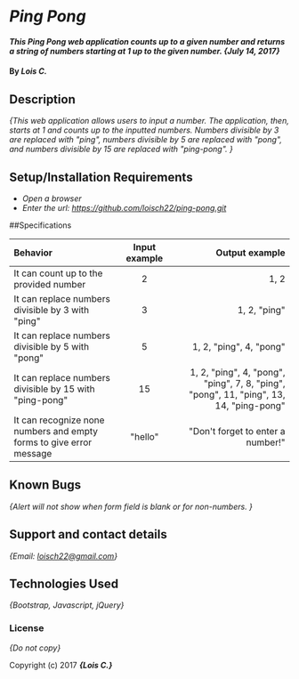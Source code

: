# _Ping Pong_

#### _This Ping Pong web application counts up to a given number and returns a string of numbers starting at 1 up to the given number. {July 14, 2017}_

#### By _**Lois C.**_

## Description

_{This web application allows users to input a number. The application, then, starts at 1 and counts up to the inputted numbers. Numbers divisible by 3 are replaced with "ping", numbers divisible by 5 are replaced with "pong", and numbers divisible by 15 are replaced with "ping-pong". }_

## Setup/Installation Requirements

* _Open a browser_
* _Enter the url: https://github.com/loisch22/ping-pong.git_

##Specifications

| Behavior | Input example| Output example |
| :---         |     :---:      |          ---: |
| It can count up to the provided number   | 2     | 1, 2    |
| It can replace numbers divisible by 3 with "ping"     | 3       | 1, 2, "ping"      |
| It can replace numbers divisible by 5 with "pong"     | 5       | 1, 2, "ping", 4, "pong"      |
| It can replace numbers divisible by 15 with "ping-pong"     | 15       | 1, 2, "ping", 4, "pong", "ping", 7, 8, "ping", "pong", 11, "ping", 13, 14, "ping-pong"      |
| It can recognize none numbers and empty forms to give error message     | "hello"       | "Don't forget to enter a number!"      |

## Known Bugs

_{Alert will not show when form field is blank or for non-numbers. }_

## Support and contact details

_{Email: loisch22@gmail.com}_

## Technologies Used

_{Bootstrap, Javascript, jQuery}_

### License

*{Do not copy}*

Copyright (c) 2017 **_{Lois C.}_**
